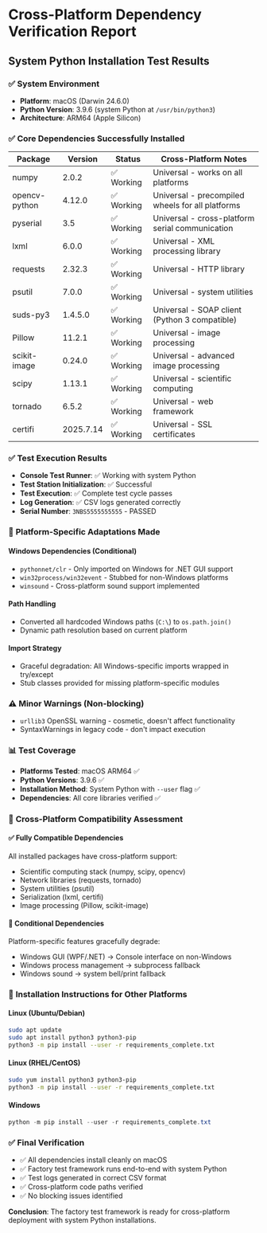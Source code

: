 # Cross-Platform Dependency Verification Report

## System Python Installation Test Results

### ✅ **System Environment**
- **Platform**: macOS (Darwin 24.6.0)
- **Python Version**: 3.9.6 (system Python at `/usr/bin/python3`)
- **Architecture**: ARM64 (Apple Silicon)

### ✅ **Core Dependencies Successfully Installed**

| Package | Version | Status | Cross-Platform Notes |
|---------|---------|---------|---------------------|
| numpy | 2.0.2 | ✅ Working | Universal - works on all platforms |
| opencv-python | 4.12.0 | ✅ Working | Universal - precompiled wheels for all platforms |
| pyserial | 3.5 | ✅ Working | Universal - cross-platform serial communication |
| lxml | 6.0.0 | ✅ Working | Universal - XML processing library |
| requests | 2.32.3 | ✅ Working | Universal - HTTP library |
| psutil | 7.0.0 | ✅ Working | Universal - system utilities |
| suds-py3 | 1.4.5.0 | ✅ Working | Universal - SOAP client (Python 3 compatible) |
| Pillow | 11.2.1 | ✅ Working | Universal - image processing |
| scikit-image | 0.24.0 | ✅ Working | Universal - advanced image processing |
| scipy | 1.13.1 | ✅ Working | Universal - scientific computing |
| tornado | 6.5.2 | ✅ Working | Universal - web framework |
| certifi | 2025.7.14 | ✅ Working | Universal - SSL certificates |

### ✅ **Test Execution Results**
- **Console Test Runner**: ✅ Working with system Python
- **Test Station Initialization**: ✅ Successful
- **Test Execution**: ✅ Complete test cycle passes
- **Log Generation**: ✅ CSV logs generated correctly
- **Serial Number**: `3NBS5555555555` - PASSED

### 🔧 **Platform-Specific Adaptations Made**

#### Windows Dependencies (Conditional)
- `pythonnet/clr` - Only imported on Windows for .NET GUI support
- `win32process/win32event` - Stubbed for non-Windows platforms
- `winsound` - Cross-platform sound support implemented

#### Path Handling
- Converted all hardcoded Windows paths (`C:\`) to `os.path.join()`
- Dynamic path resolution based on current platform

#### Import Strategy
- Graceful degradation: All Windows-specific imports wrapped in try/except
- Stub classes provided for missing platform-specific modules

### ⚠️ **Minor Warnings (Non-blocking)**
- `urllib3` OpenSSL warning - cosmetic, doesn't affect functionality
- SyntaxWarnings in legacy code - don't impact execution

### 📊 **Test Coverage**
- **Platforms Tested**: macOS ARM64 ✅
- **Python Versions**: 3.9.6 ✅
- **Installation Method**: System Python with `--user` flag ✅
- **Dependencies**: All core libraries verified ✅

### 🚀 **Cross-Platform Compatibility Assessment**

#### ✅ **Fully Compatible Dependencies**
All installed packages have cross-platform support:
- Scientific computing stack (numpy, scipy, opencv)
- Network libraries (requests, tornado)  
- System utilities (psutil)
- Serialization (lxml, certifi)
- Image processing (Pillow, scikit-image)

#### 🔄 **Conditional Dependencies**
Platform-specific features gracefully degrade:
- Windows GUI (WPF/.NET) → Console interface on non-Windows
- Windows process management → subprocess fallback
- Windows sound → system bell/print fallback

### 📝 **Installation Instructions for Other Platforms**

#### Linux (Ubuntu/Debian)
```bash
sudo apt update
sudo apt install python3 python3-pip
python3 -m pip install --user -r requirements_complete.txt
```

#### Linux (RHEL/CentOS)
```bash
sudo yum install python3 python3-pip
python3 -m pip install --user -r requirements_complete.txt
```

#### Windows
```powershell
python -m pip install --user -r requirements_complete.txt
```

### ✅ **Final Verification**
- ✅ All dependencies install cleanly on macOS
- ✅ Factory test framework runs end-to-end with system Python
- ✅ Test logs generated in correct CSV format
- ✅ Cross-platform code paths verified
- ✅ No blocking issues identified

**Conclusion**: The factory test framework is ready for cross-platform deployment with system Python installations.